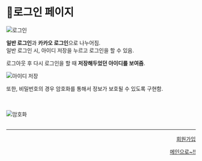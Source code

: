 # 📌로그인 페이지

![로그인](https://user-images.githubusercontent.com/88878686/180651389-7d646882-fb13-4419-aa34-dd170acf8b4e.JPG)   

**일반 로그인**과 **카카오 로그인**으로 나누어짐.   
일반 로그인 시, 아이디 저장을 누르고 로그인을 할 수 있음.   

로그아웃 후 다시 로그인을 할 때 **저장해두었던 아이디를 보여줌**.   

![아이디 저장](https://user-images.githubusercontent.com/88878686/180651480-39788311-300c-4f15-b7de-fa6135ecf79a.JPG)   

또한, 비밀번호의 경우 암호화를 통해서 정보가 보호될 수 있도록 구현함.   

<br><br>
![암호화](https://user-images.githubusercontent.com/88878686/180714377-80408ba3-8378-49d5-8b68-4d39ff87c83f.JPG)   
<br>


***
<div align="right">  
  
[회원가입](https://github.com/Runu09/finalproject/blob/main/%EA%B5%AC%ED%98%84%EC%84%A4%EB%AA%85/%ED%9A%8C%EC%9B%90%EA%B0%80%EC%9E%85.md)
  
[메인으로~!!](https://github.com/Runu09/finalproject/blob/main/%EA%B5%AC%ED%98%84%EC%84%A4%EB%AA%85/%ED%9A%8C%EC%9B%90%EB%A9%94%EC%9D%B8.md)   

</div>
